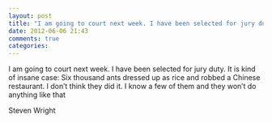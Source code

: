 ```yaml
---
layout: post
title: "I am going to court next week. I have been selected for jury duty. It is kind of insane case: Six thousand ants dressed up as rice and robbed a Chinese restaurant. I don’t think they did it. I know a few of them and they won’t do anything like that"
date: 2012-06-06 21:43
comments: true
categories: 
---
```


I am going to court next week. I have been selected for jury duty. It is kind of insane case: Six thousand ants dressed up as rice and robbed a Chinese restaurant. I don’t think they did it. I know a few of them and they won’t do anything like that


Steven Wright

